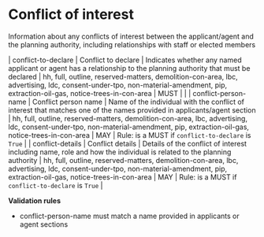 # Conflict of interest

Information about any conflicts of interest between the applicant/agent and the planning authority,
including relationships with staff or elected members


| conflict-to-declare | Conflict to declare | Indicates whether any named applicant or agent has a relationship to the planning authority that must be declared | hh, full, outline, reserved-matters, demolition-con-area, lbc, advertising, ldc, consent-under-tpo, non-material-amendment, pip, extraction-oil-gas, notice-trees-in-con-area | MUST |  |
| conflict-person-name | Conflict person name | Name of the individual with the conflict of interest that matches one of the names provided in applicants/agent section | hh, full, outline, reserved-matters, demolition-con-area, lbc, advertising, ldc, consent-under-tpo, non-material-amendment, pip, extraction-oil-gas, notice-trees-in-con-area | MAY | Rule: is a MUST if `conflict-to-declare` is `True` |
| conflict-details | Conflict details | Details of the conflict of interest including name, role and how the individual is related to the planning authority | hh, full, outline, reserved-matters, demolition-con-area, lbc, advertising, ldc, consent-under-tpo, non-material-amendment, pip, extraction-oil-gas, notice-trees-in-con-area | MAY | Rule: is a MUST if `conflict-to-declare` is `True` |

**Validation rules**

- conflict-person-name must match a name provided in applicants or agent sections